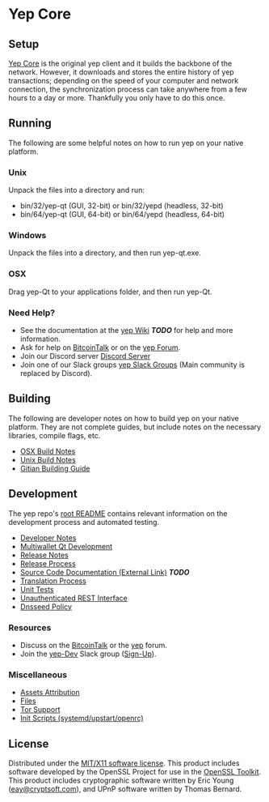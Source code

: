 Yep Core
=====================

Setup
---------------------
[Yep Core](http://yep.io/wallet) is the original yep client and it builds the backbone of the network. However, it downloads and stores the entire history of yep transactions; depending on the speed of your computer and network connection, the synchronization process can take anywhere from a few hours to a day or more. Thankfully you only have to do this once.

Running
---------------------
The following are some helpful notes on how to run yep on your native platform.

### Unix

Unpack the files into a directory and run:

- bin/32/yep-qt (GUI, 32-bit) or bin/32/yepd (headless, 32-bit)
- bin/64/yep-qt (GUI, 64-bit) or bin/64/yepd (headless, 64-bit)

### Windows

Unpack the files into a directory, and then run yep-qt.exe.

### OSX

Drag yep-Qt to your applications folder, and then run yep-Qt.

### Need Help?

* See the documentation at the [yep Wiki](https://en.bitcoin.it/wiki/Main_Page) ***TODO***
for help and more information.
* Ask for help on [BitcoinTalk](https://bitcointalk.org/index.php?topic=1262920.0) or on the [yep Forum](http://forum.yep.io/).
* Join our Discord server [Discord Server](https://discord.yep.io)
* Join one of our Slack groups [yep Slack Groups](https://yep.io/slack-logins/) (Main community is replaced by Discord).

Building
---------------------
The following are developer notes on how to build yep on your native platform. They are not complete guides, but include notes on the necessary libraries, compile flags, etc.

- [OSX Build Notes](build-osx.md)
- [Unix Build Notes](build-unix.md)
- [Gitian Building Guide](gitian-building.md)

Development
---------------------
The yep repo's [root README](https://github.com/yep-Project/yep/blob/master/README.md) contains relevant information on the development process and automated testing.

- [Developer Notes](developer-notes.md)
- [Multiwallet Qt Development](multiwallet-qt.md)
- [Release Notes](release-notes.md)
- [Release Process](release-process.md)
- [Source Code Documentation (External Link)](https://dev.visucore.com/bitcoin/doxygen/) ***TODO***
- [Translation Process](translation_process.md)
- [Unit Tests](unit-tests.md)
- [Unauthenticated REST Interface](REST-interface.md)
- [Dnsseed Policy](dnsseed-policy.md)

### Resources

* Discuss on the [BitcoinTalk](https://bitcointalk.org/index.php?topic=1262920.0) or the [yep](http://forum.yep.io/) forum.
* Join the [yep-Dev](https://yep-dev.slack.com/) Slack group ([Sign-Up](https://yep-dev.herokuapp.com/)).

### Miscellaneous
- [Assets Attribution](assets-attribution.md)
- [Files](files.md)
- [Tor Support](tor.md)
- [Init Scripts (systemd/upstart/openrc)](init.md)

License
---------------------
Distributed under the [MIT/X11 software license](http://www.opensource.org/licenses/mit-license.php).
This product includes software developed by the OpenSSL Project for use in the [OpenSSL Toolkit](https://www.openssl.org/). This product includes
cryptographic software written by Eric Young ([eay@cryptsoft.com](mailto:eay@cryptsoft.com)), and UPnP software written by Thomas Bernard.
